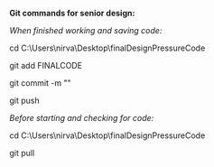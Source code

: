 **Git commands for senior design:**


*When finished working and saving code:*

cd C:\Users\nirva\Desktop\finalDesignPressureCode

git add FINALCODE

git commit -m "<commit message>"

git push


*Before starting and checking for code:*

cd C:\Users\nirva\Desktop\finalDesignPressureCode

git pull
